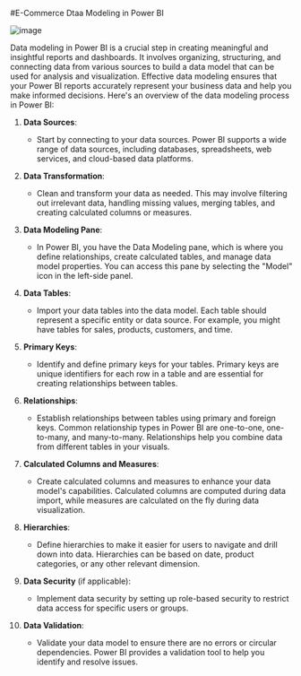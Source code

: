 #E-Commerce Dtaa Modeling in Power BI

![image](https://github.com/Namratha-Venkatesh/E-Commerce-Data-Modeling-in-Power-BI/assets/130853849/36109652-dc6b-43a1-b054-7a1acb59d3a0)

Data modeling in Power BI is a crucial step in creating meaningful and insightful reports and dashboards. It involves organizing, structuring, and connecting data from various sources to build a data model that can be used for analysis and visualization. Effective data modeling ensures that your Power BI reports accurately represent your business data and help you make informed decisions. Here's an overview of the data modeling process in Power BI:

1. **Data Sources**:
   - Start by connecting to your data sources. Power BI supports a wide range of data sources, including databases, spreadsheets, web services, and cloud-based data platforms.

2. **Data Transformation**:
   - Clean and transform your data as needed. This may involve filtering out irrelevant data, handling missing values, merging tables, and creating calculated columns or measures.

3. **Data Modeling Pane**:
   - In Power BI, you have the Data Modeling pane, which is where you define relationships, create calculated tables, and manage data model properties. You can access this pane by selecting the "Model" icon in the left-side panel.

4. **Data Tables**:
   - Import your data tables into the data model. Each table should represent a specific entity or data source. For example, you might have tables for sales, products, customers, and time.

5. **Primary Keys**:
   - Identify and define primary keys for your tables. Primary keys are unique identifiers for each row in a table and are essential for creating relationships between tables.

6. **Relationships**:
   - Establish relationships between tables using primary and foreign keys. Common relationship types in Power BI are one-to-one, one-to-many, and many-to-many. Relationships help you combine data from different tables in your visuals.

7. **Calculated Columns and Measures**:
   - Create calculated columns and measures to enhance your data model's capabilities. Calculated columns are computed during data import, while measures are calculated on the fly during data visualization.

8. **Hierarchies**:
   - Define hierarchies to make it easier for users to navigate and drill down into data. Hierarchies can be based on date, product categories, or any other relevant dimension.

9. **Data Security** (if applicable):
   - Implement data security by setting up role-based security to restrict data access for specific users or groups.

10. **Data Validation**:
    - Validate your data model to ensure there are no errors or circular dependencies. Power BI provides a validation tool to help you identify and resolve issues.
